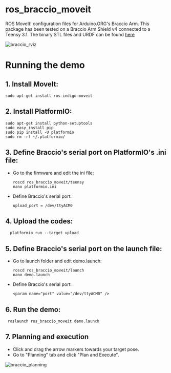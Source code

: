 # ros_braccio_moveit
ROS MoveIt! configuration files for Arduino.ORG's Braccio Arm. This package has been tested on a Braccio Arm Shield v4 connected to a Teensy 3.1. The binary STL files and URDF can be found [here](https://github.com/grassjelly/ros_braccio_urdf)

![braccio_rviz](https://github.com/grassjelly/ros_braccio_moveit/blob/master/img/Screenshot%20from%202017-07-14%2020:02:12.png?raw=true)

# Running the demo
## 1. Install MoveIt:

    sudo apt-get install ros-indigo-moveit

## 2. Install PlatformIO:
    sudo apt-get install python-setuptools 
    sudo easy_install pip
    sudo pip install -U platformio
    sudo rm -rf ~/.platformio/

## 3. Define Braccio's serial port on PlatformIO's .ini file:

- Go to the firmware and edit the ini file:

      roscd ros_braccio_moveit/teensy
      nano platformio.ini

- Define Braccio's serial port:
    
      upload_port = /dev/ttyACM0

## 4. Upload the codes:

      platformio run --target upload

    
## 5. Define Braccio's serial port on the launch file:

- Go to launch folder and edit demo.launch:

      roscd ros_braccio_moveit/launch
      nano demo.launch

- Define Braccio's serial port:

      <param name="port" value="/dev/ttyACM0" />

## 6. Run the demo: 

     roslaunch ros_braccio_moveit demo.launch

## 7. Planning and execution
- Click and drag the arrow markers towards your target pose. 
- Go to "Planning" tab and click "Plan and Execute". 

![braccio_planning](https://github.com/grassjelly/ros_braccio_moveit/blob/master/img/Screenshot%20from%202017-07-14%2020:19:56.png?raw=true)
